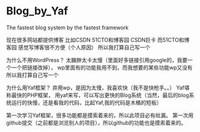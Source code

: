 # Blog_by_Yaf
The fastest blog system by the fastest framework

现在很多网站都提供博客 
比如CSDN 51CTO和博客园 CSDN巨卡 
而51CTO和博客园 
感觉写博客很不方便（个人原因）
所以我打算自己写一个

为什么不用WordPress？
太臃肿太卡太慢（里面好多链接引用google的，我要一个一个把链接改掉），
wp里面有的功能我用不到，而我想要的某些功能wp又没有
所以我打算自己写一个

为什么用Yaf框架？
弃用wp，是因为太慢，我喜欢快（我不是快枪手。。）
Yaf堪称最快的PHP框架，
用yaf来写，可以写出更快的Blog系统（当然，最后的blog系统运行的快慢，还是看我的代码，比起Yaf,我的代码是木桶的短板）

第一次学习Yaf框架，很多功能都是摸索着来的，所以此项目必有纰漏。
第一次用github提交（之前都是浏览别人的项目），所以github的功能也是摸索着来的。
